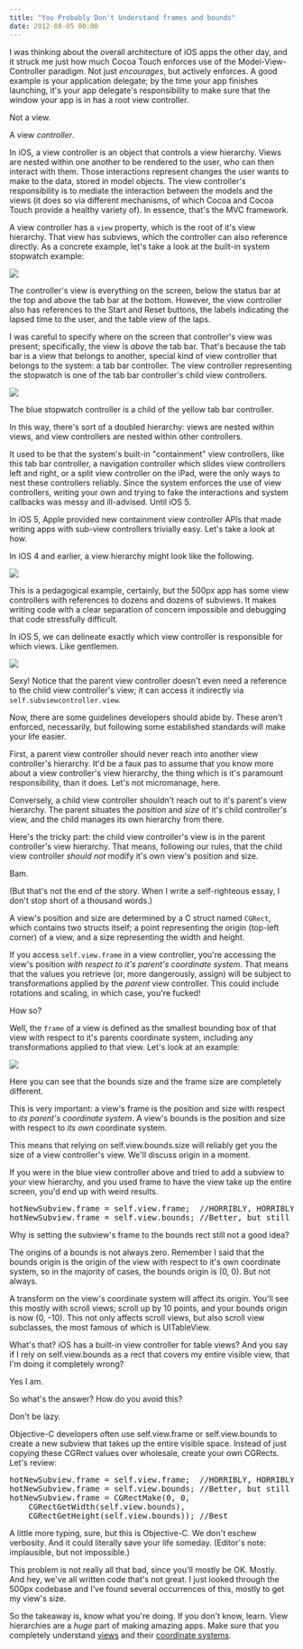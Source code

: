 ```yaml
---
title: "You Probably Don't Understand frames and bounds"
date: 2012-08-05 00:00
---
```


<p>I was thinking about the overall architecture of iOS apps the other day, and it struck me just how much Cocoa Touch enforces use of the Model-View-Controller paradigm. Not just <em>encourages</em>, but actively enforces. A good example is your application delegate; by the time your app finishes launching, it's your app delegate's responsibility to make sure that the window your app is in has a root view controller.</p>

<p>Not a view.</p>

<p>A view <em>controller</em>.<!--more--></p>

<p>In iOS, a view controller is an object that controls a view hierarchy. Views are nested within one another to be rendered to the user, who can then interact with them. Those interactions represent changes the user wants to make to the data, stored in model objects. The view controller's responsibility is to mediate the interaction between the models and the views (it does so via different mechanisms, of which Cocoa and Cocoa Touch provide a healthy variety of). In essence, that's the MVC framework.</p>

<p>A view controller has a <code>view</code> property, which is the root of it's view hierarchy. That view has subviews, which the controller can also reference directly. As a concrete example, let's take a look at the built-in system stopwatch example:</p>

<img src="/img/import/blog/you-probably-dont-understand-frames-and-bounds/2D45925D5D0D4415AD04B0697EF838DF.png" class="img-responsive" />

<p>The controller's view is everything on the screen, below the status bar at the top and above the tab bar at the bottom. However, the view controller also has references to the Start and Reset buttons, the labels indicating the lapsed time to the user, and the table view of the laps.</p>

<p>I was careful to specify where on the screen that controller's view was present; specifically, the view is <em>above</em> the tab bar. That's because the tab bar is a view that belongs to another, special kind of view controller that belongs to the system: a tab bar controller. The view controller representing the stopwatch is one of the tab bar controller's child view controllers.</p>

<img src="/img/import/blog/you-probably-dont-understand-frames-and-bounds/EC87F23A25274175B83A06630EDFABFB.png" class="img-responsive" />

<p>The blue stopwatch controller is a child of the yellow tab bar controller.</p>

<p>In this way, there's sort of a doubled hierarchy: views are nested within views, and view controllers are nested within other controllers.</p>

<p>It used to be that the system's built-in "containment" view controllers, like this tab bar controller, a navigation controller which slides view controllers left and right, or a split view controller on the iPad, were the only ways to nest these controllers reliably. Since the system enforces the use of view controllers, writing your own and trying to fake the interactions and system callbacks was messy and ill-advised. Until iOS 5.</p>

<p>In iOS 5, Apple provided new containment view controller APIs that made writing apps with sub-view controllers trivially easy. Let's take a look at how.</p>

<p>In iOS 4 and earlier, a view hierarchy might look like the following.</p>

<img src="/img/import/blog/you-probably-dont-understand-frames-and-bounds/1EA3627758A3487791BD14E0CF65502B.png" class="img-responsive" />

<p>This is a pedagogical example, certainly, but the 500px app has some view controllers with references to dozens and dozens of subviews. It makes writing code with a clear separation of concern impossible and debugging that code stressfully difficult.</p>

<p>In iOS 5, we can delineate exactly which view controller is responsible for which views. Like gentlemen.</p>

<img src="/img/import/blog/you-probably-dont-understand-frames-and-bounds/24979633EED54A5D9C25EFB6023C9EA6.png" class="img-responsive" />

<p>Sexy! Notice that the parent view controller doesn't even need a reference to the child view controller's view; it can access it indirectly via <code>self.subviewcontroller.view</code>.</p>

<p>Now, there are some guidelines developers should abide by. These aren't enforced, necessarily, but following some established standards will make your life easier.</p>

<p>First, a parent view controller should never reach into another view controller's hierarchy. It'd be a faux pas to assume that you know more about a view controller's view hierarchy, the thing which is it's paramount responsibility, than it does. Let's not micromanage, here.</p>

<p>Conversely, a child view controller shouldn't reach out to it's parent's view hierarchy. The parent situates the <em>position</em> and <em>size</em> of it's child controller's view, and the child manages its own hierarchy from there.</p>

<p>Here's the tricky part: the child view controller's view is in the parent controller's view hierarchy. That means, following our rules, that the child view controller <em>should not</em> modify it's own view's position and size.</p>

<p>Bam.</p>

<p>(But that's not the end of the story. When I write a self-righteous essay, I don't stop short of a thousand words.)</p>

<p>A view's position and size are determined by a C struct named <code>CGRect</code>, which contains two structs itself; a point representing the origin (top-left corner) of a view, and a size representing the width and height.</p>

<p>If you access <code>self.view.frame</code> in a view controller, you're accessing the view's position <em>with respect to it's parent's coordinate system</em>. That means that the values you retrieve (or, more dangerously, assign) will be subject to transformations applied by the <em>parent</em> view controller. This could include rotations and scaling, in which case, you're fucked!</p>

<p>How so?</p>

<p>Well, the <code>frame</code> of a view is defined as the smallest bounding box of that view with respect to it's parents coordinate system, including any transformations applied to that view. Let's look at an example:</p>

<img src="/img/import/blog/you-probably-dont-understand-frames-and-bounds/B8B143BB6681476794386EFDB88201A7.png" class="img-responsive" />

<p>Here you can see that the bounds size and the frame size are completely different.</p>

<p>This is very important: a view's frame is the position and size with respect to <em>its parent's coordinate system</em>. A view's bounds is the position and size with respect to <em>its own</em> coordinate system.</p>

<p>This means that relying on self.view.bounds.size will reliably get you the size of a view controller's view. We'll discuss origin in a moment.</p>

<p>If you were in the blue view controller above and tried to add a subview to your view hierarchy, and you used frame to have the view take up the entire screen, you'd end up with weird results.</p>

<pre>hotNewSubview.frame = self.view.frame;  //HORRIBLY, HORRIBLY WRONG
hotNewSubview.frame = self.view.bounds; //Better, but still not good
</pre>

<p>Why is setting the subview's frame to the bounds rect still not a good idea?</p>

<p>The origins of a bounds is not always zero. Remember I said that the bounds origin is the origin of the view with respect to it's own coordinate system, so in the majority of cases, the bounds origin is (0, 0). But not always.</p>

<p>A transform on the view's coordinate system will affect its origin. You'll see this mostly with scroll views; scroll up by 10 points, and your bounds origin is now (0, -10). This not only affects scroll views, but also scroll view subclasses, the most famous of which is UITableView.</p>

<p>What's that? iOS has a built-in view controller for table views? And you say if I rely on self.view.bounds as a rect that covers my entire visible view, that I'm doing it completely wrong?</p>

<p>Yes I am.</p>

<p>So what's the answer? How do you avoid this?</p>

<p>Don't be lazy.</p>

<p>Objective-C developers often use self.view.frame or self.view.bounds to create a new subview that takes up the entire visible space. Instead of just copying these CGRect values over wholesale, create your own CGRects. Let's review:</p>

<pre>hotNewSubview.frame = self.view.frame;  //HORRIBLY, HORRIBLY WRONG
hotNewSubview.frame = self.view.bounds; //Better, but still not perfect
hotNewSubview.frame = CGRectMake(0, 0, 
    CGRectGetWidth(self.view.bounds), 
    CGRectGetHeight(self.view.bounds)); //Best
</pre>

<p>A little more typing, sure, but this is Objective-C. We don't eschew verbosity. And it could literally save your life someday. (Editor's note: implausible, but not impossible.)</p>

<p>This problem is not really all that bad, since you'll mostly be OK. Mostly. And hey, we've all written code that's not great. I just looked through the 500px codebase and I've found several occurrences of this, mostly to get my view's size.</p>

<p>So the takeaway is, know what you're doing. If you don't know, learn. View hierarchies are a <em>huge</em> part of making amazing apps. Make sure that you completely understand <a href="http://developer.apple.com/library/iOS/#documentation/WindowsViews/Conceptual/ViewPG_iPhoneOS/WindowsandViews/WindowsandViews.html">views</a> and their <a href="http://developer.apple.com/library/ios/#documentation/general/conceptual/Devpedia-CocoaApp/CoordinateSystem.html">coordinate systems</a>.</p>

<!-- more -->

